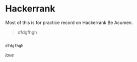# Hackerrank

Most of this is for practice record on Hackerrank
Be Acumen.


> dfdgfhgh


```

dfdgfhgh

```

*love*
